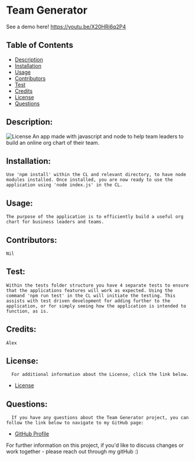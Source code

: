 # Team Generator

See a demo here! https://youtu.be/X20HRi6q2P4

  ## Table of Contents
  - [Description](#description)
  - [Installation](#installation)
  - [Usage](#usage)
  - [Contributors](#contributors)
  - [Test](#test)
  - [Credits](#credits)
  - [License](#license)
  - [Questions](#questions)

  ## Description:
  ![License](https://img.shields.io/badge/License-MIT-blue.svg "License Badge")
    An app made with javascript and node to help team leaders to build an online org chart of their team.
  ## Installation:
    Use 'npm install' within the CL and relevant directory, to have node modules installed. Once installed, you are now ready to use the application using 'node index.js' in the CL.
  ## Usage:
    The purpose of the application is to efficiently build a useful org chart for business leaders and teams.
  ## Contributors:
    Nil
  ## Test:
    Within the tests folder structure you have 4 separate tests to ensure that the applications features will work as expected. Using the command 'npm run test' in the CL will initiate the testing. This assists with test driven development for adding further to the application, or for simply seeing how the application is intended to function, as is.
  ## Credits:
    Alex
  ## License:
      For additional information about the License, click the link below.
  - [License](https://opensource.org/licenses/MIT)

  ## Questions:
      If you have any questions about the Team Generator project, you can follow the link below to navigate to my GitHub page:
  - [GitHub Profile](https://github.com/alex-stew)

For further information on this project, if you'd like to discuss changes or work together - please reach out through my gitHub :)
